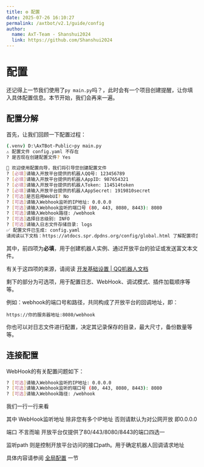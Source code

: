 ```yaml
---
title: ⚙️ 配置
date: 2025-07-26 16:10:27
permalink: /axtbot/v2.1/guide/config
author:
  name: AxT-Team - Shanshui2024
  link: https://github.com/Shanshui2024
---
```

# 配置 <Badge text="未完工" type="danger" />
还记得上一节我们使用了`py main.py`吗？，此时会有一个项目创建提醒，让你填入具体配置信息。本节开始，我们会再来一遍。

## 配置分解
首先，让我们回顾一下配置过程：
``` bash
(.venv) D:\AxTBot-Public>py main.py
⚠️ 配置文件 config.yaml 不存在
? 是否现在创建配置文件? Yes

🔧 欢迎使用配置向导，我们将引导您创建配置文件
? [必填]请输入开放平台提供的机器人QQ号: 123456789
? [必填]请输入开放平台提供的机器人AppID: 987654321
? [必填]请输入开放平台提供的机器人Token: 114514token
? [必填]请输入开放平台提供的机器人AppSecret: 1919810secret
? [可选]是否启用WebUI? No
? [可选]请输入Webhook监听的IP地址: 0.0.0.0
? [可选]请输入Webhook监听的端口号 (80, 443, 8080, 8443): 8080
? [可选]请输入Webhook路径: /webhook
? [可选]选择日志级别: INFO
? [可选]请输入日志文件存储目录: logs
✅ 配置文件已生成: config.yaml
请阅读以下文档：https://atdocs.spr.dpdns.org/config/global.html 了解配置项含义
```

其中，前四项为**必填**，用于创建机器人实例、通过开放平台的验证或发送富文本文件。

有关于这四项的来源，请阅读 [开发基础设置 | QQ机器人文档](https://bot.q.qq.com/wiki/#_8-%E5%BC%80%E5%8F%91%E5%9F%BA%E7%A1%80%E8%AE%BE%E7%BD%AE)

剩下的部分为可选项，用于配置日志、WebHook、调试模式、插件加载顺序等等。

例如：webhook的端口号和路径，共同构成了开放平台的回调地址，即：

`https://你的服务器地址:8080/webhook`

你也可以对日志文件进行配置，决定其记录保存的目录，最大尺寸，备份数量等等。

## 连接配置
WebHook的有关配置问题如下：
``` bash
? [可选]请输入Webhook监听的IP地址: 0.0.0.0
? [可选]请输入Webhook监听的端口号 (80, 443, 8080, 8443): 8080
? [可选]请输入Webhook路径: /webhook
```
我们一行一行来看

其中 WebHook监听地址 除非您有多个IP地址 否则请默认为对公网开放 即0.0.0.0

端口 不言而喻 开放平台仅提供了80/443/8080/8443的端口四选一

监听path 则是控制开放平台访问的接口path。用于确定机器人回调请求地址

具体内容请参阅 [全局配置](/axtbot/v2.1/config/global) 一节